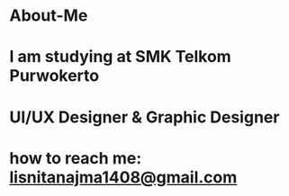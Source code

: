 # About-Me
# I am studying at SMK Telkom Purwokerto
# UI/UX Designer & Graphic Designer
# how to reach me: lisnitanajma1408@gmail.com
